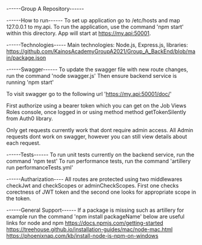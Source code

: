 ------Group A Repository------

------How to run------ To set up application go to /etc/hosts and map 127.0.0.1 to my.api. To run the application, use the command 'npm start' within this directory. App will start at https://my.api:50001.

------Technologies----- Main technologies: Node.js, Express.js, libraries: https://github.com/KainosAcademyGroupA2021/Group_A_BackEnd/blob/main/package.json

------Swagger------ To update the swagger file with new route changes, run the command 'node swagger.js' Then ensure backend service is running 'npm start'

To visit swagger go to the following url 'https://my.api:50001/doc/'

First authorize using a bearer token which you can get on the Job Views Roles console, once logged in or using method method getTokenSilently from Auth0 library.

Only get requests currently work that dont require admin access. All Admin requests dont work on swagger, however you can still view details about each request.

------Tests------ To run unit tests currently on the backend service, run the command 'npm test' To run performance tests, run the command 'artillery run performanceTests.yml'

------Autharization---- All routes are protected using two middlewares checkJwt and checkScopes or adminCheckScopes. First one checks corectness of JWT token and the second one looks for appropriate scope in the token. 

------General Support------ If a package is missing such as artillery for example run the command 'npm install packageName' below are useful links for node and npm https://docs.npmjs.com/getting-started https://treehouse.github.io/installation-guides/mac/node-mac.html https://phoenixnap.com/kb/install-node-js-npm-on-windows